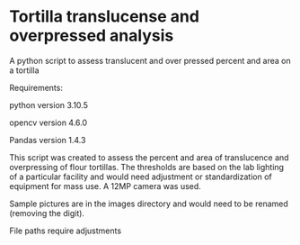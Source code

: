# Tortilla translucense and overpressed analysis
A python script to assess translucent and over pressed percent and area on a tortilla

Requirements:

python version 3.10.5

opencv version 4.6.0

Pandas version 1.4.3


This script was created to assess the percent and area of translucence and overpressing of flour tortillas. The thresholds are based on the lab lighting of a particular facility and would need adjustment or standardization of equipment for mass use.
A 12MP camera was used.

Sample pictures are in the images directory and would need to be renamed (removing the digit).

File paths require adjustments 


